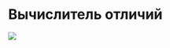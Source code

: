 # Вычислитель отличий

<a href="https://codeclimate.com/github/pqr/php-project-lvl2/maintainability"><img src="https://api.codeclimate.com/v1/badges/0e399c0f5027ebd3d459/maintainability" /></a>
